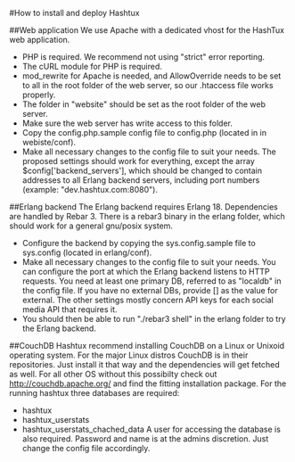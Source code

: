#How to install and deploy Hashtux

##Web application
We use Apache with a dedicated vhost for the HashTux web application. 
- PHP is required. We recommend not using "strict" error reporting.
- The cURL module for PHP is required.
- mod_rewrite for Apache is needed, and AllowOverride needs to be set to all in the root folder of the web server, so our .htaccess file works properly.
- The folder in "website" should be set as the root folder of the web server.
- Make sure the web server has write access to this folder.
- Copy the config.php.sample config file to config.php (located in in webiste/conf).
- Make all necessary changes to the config file to suit your needs. The proposed settings should work for everything, except the array $config['backend_servers'], which should be changed to contain addresses to all Erlang backend servers, including port numbers (example: "dev.hashtux.com:8080").

##Erlang backend
The Erlang backend requires Erlang 18. Dependencies are handled by Rebar 3. There is a rebar3 binary in the erlang folder, which should work for a general gnu/posix system.
- Configure the backend by copying the sys.config.sample file to sys.config (located in erlang/conf).
- Make all necessary changes to the config file to suit your needs. You can configure the port at which the Erlang backend listens to HTTP requests. You need at least one primary DB, referred to as "localdb" in the config file. If you have no external DBs, provide [] as the value for external. The other settings mostly concern API keys for each social media API that requires it.
- You should then be able to run "./rebar3 shell" in the erlang folder to try the Erlang backend.

##CouchDB
Hashtux recommend installing CouchDB on a Linux or Unixoid operating system.
For the major Linux distros CouchDB is in their repositories. Just install it that way and the dependencies will get fetched as well.
For all other OS without this possibilty check out http://couchdb.apache.org/ and find the fitting installation package.
For the running hashtux three databases are required:
- hashtux
- hashtux_userstats
- hashtux_userstats_chached_data
A user for accessing the database is also required. Password and name is at the admins discretion. Just change the config file accordingly.
